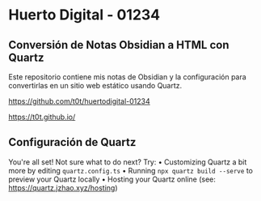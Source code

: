 # Huerto Digital - 01234

## Conversión de Notas Obsidian a HTML con Quartz

Este repositorio contiene mis notas de Obsidian y la configuración para convertirlas en un sitio web estático usando Quartz.

https://github.com/t0t/huertodigital-01234

https://t0t.github.io/

## Configuración de Quartz

You're all set! Not sure what to do next? Try:
  • Customizing Quartz a bit more by editing `quartz.config.ts`
  • Running `npx quartz build --serve` to preview your Quartz locally
  • Hosting your Quartz online (see: https://quartz.jzhao.xyz/hosting)